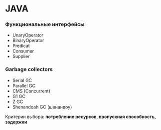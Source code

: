 # JAVA

### Функциональные интерфейсы
- UnaryOperator
- BinaryOperator
- Predicat
- Consumer
- Supplier

### Garbage collectors
- Serial GC
- Parallel GC
- CMS (Concurrent)
- G1 GC
- Z GC
- Shenandoah GC (шенандоу)

Критерии выбора: **потребление ресурсов, пропускная способность, задержки**